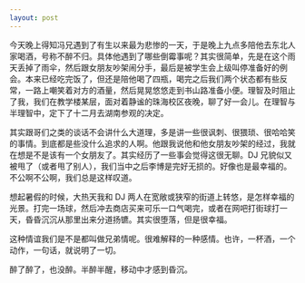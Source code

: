 ```yaml
---
layout: post
---
```


今天晚上得知冯兄遇到了有生以来最为悲惨的一天，于是晚上九点多陪他去东北人家喝酒，号称不醉不归。具体他遇到了哪些倒霉事呢？其实很简单，先是在这个雨天丢掉了雨伞，然后跟女朋友吵架闹分手，最后是被学生会上级叫停准备好的例会。本来已经吃完饭了，但还是陪他喝了四瓶，喝完之后我们两个状态都有些反常，一路上嘲笑着对方的酒量，然后晃晃悠悠走到书山路准备小便。理智及时阻止了我，我们在教学楼某层，面对着静谧的珠海校区夜晚，聊了好一会儿。在理智与半理智中，定下了十二月去湖南参观的决定。

其实跟哥们之类的谈话不会讲什么大道理，多是讲一些很讽刺、很猥琐、很哈哈笑的事情。到底都是些没什么追求的人啊。他跟我说他和他女朋友吵架的经过，我就在想是不是该有一个女朋友了。其实经历了一些事会觉得这很无聊。DJ 兄貌似又被甩了（或者甩了别人），我们当中之后李博是完好无损的。好像也是最幸福的。不公啊不公啊，我们总是这样叹道。

想起暑假的时候，大热天我和 DJ 两人在宽敞或狭窄的街道上转悠，是怎样幸福的光景。打完一场球，然后冲去商店买来可乐一口气喝完，或者在网吧打街球打一天，昏昏沉沉从那里出来分道扬镳。其实很堕落，但是很幸福。

这种情谊我们是不是都叫做兄弟情呢。很难解释的一种感情。也许，一杯酒，一个动作，一句话，就说明了一切。

醉了醉了，也没醉。半醉半醒，移动中才感到昏沉。
